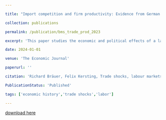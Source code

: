```yaml
---

title: "Import competition and firm productivity: Evidence from German manufacturing"

collection: publications

permalink: /publication/bms_trade_prod_2023

excerpt: 'This paper studies the economic and political effects of a large trade shock in agriculture—the grain invasion from the Americas—in Prussia during the first globalisation (1870-1913). We show that this shock led to a decline in the employment rate and overall income. However, we do not observe declining per capita income and political polarization, which we explain by a strong migration response. Our results suggest that the negative and persistent effects of trade shocks we see today are not a universal feature of globalisation, but depend on labour mobility. For our analysis, we digitize data from Prussian industrial and agricultural censuses on the county level and combine it with national trade data at the product level. We exploit the cross-regional variation in cultivated crops within Prussia and instrument with Italian and US trade data to isolate exogenous variation.'

date: 2024-01-01

venue: 'The Economic Journal'

paperurl: ''

citation: 'Richard Bräuer, Felix Kersting, Trade shocks, labour markets and migration in the First Globalisation, The Economic Journal, 2024'

PublicationStatus: 'Published'

tags: ['economic history','trade shocks','labor']

---
```


[download here](https://academic.oup.com/ej/advance-article/doi/10.1093/ej/uead068/7258817)